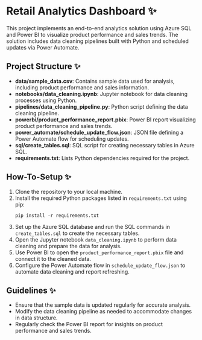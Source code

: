 # Retail Analytics Dashboard ✨

This project implements an end-to-end analytics solution using Azure SQL and Power BI to visualize product performance and sales trends. The solution includes data cleaning pipelines built with Python and scheduled updates via Power Automate.

## Project Structure ✨

- **data/sample_data.csv**: Contains sample data used for analysis, including product performance and sales information.
- **notebooks/data_cleaning.ipynb**: Jupyter notebook for data cleaning processes using Python.
- **pipelines/data_cleaning_pipeline.py**: Python script defining the data cleaning pipeline.
- **powerbi/product_performance_report.pbix**: Power BI report visualizing product performance and sales trends.
- **power_automate/schedule_update_flow.json**: JSON file defining a Power Automate flow for scheduling updates.
- **sql/create_tables.sql**: SQL script for creating necessary tables in Azure SQL.
- **requirements.txt**: Lists Python dependencies required for the project.

## How-To-Setup ✨

1. Clone the repository to your local machine.
2. Install the required Python packages listed in `requirements.txt` using pip:
   ```
   pip install -r requirements.txt
   ```
3. Set up the Azure SQL database and run the SQL commands in `create_tables.sql` to create the necessary tables.
4. Open the Jupyter notebook `data_cleaning.ipynb` to perform data cleaning and prepare the data for analysis.
5. Use Power BI to open the `product_performance_report.pbix` file and connect it to the cleaned data.
6. Configure the Power Automate flow in `schedule_update_flow.json` to automate data cleaning and report refreshing.

## Guidelines ✨

- Ensure that the sample data is updated regularly for accurate analysis.
- Modify the data cleaning pipeline as needed to accommodate changes in data structure.
- Regularly check the Power BI report for insights on product performance and sales trends.
